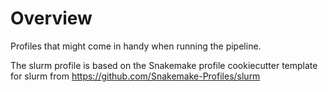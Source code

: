 Overview
============

Profiles that might come in handy when running the pipeline.

The slurm profile is based on the Snakemake profile cookiecutter template for slurm from
https://github.com/Snakemake-Profiles/slurm
